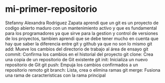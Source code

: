 # mi-primer-repositorio
Stefanny Alexandra Rodriguez Zapata
aprendi que un git es un proyecto de codigo abierto maduro con un mantenimiento activo y que es fundamental para los programadores ya que sirve para la gestion y control de versiones de los proyectos, tambien aprendi que se debe tener mucho en cuenta que hay que saber la diferencia entre git y github ya que no son lo mismo
git add: Mueve los cambios del directorio de trabajo al área de ensayo
git commit: Confirma los cambios en el historial del proyecto 
git clone: Crea una copia de un repositorio de Git existente
git init: Inicializa un nuevo repositorio de Git 
git push: Empuja los cambios confirmados a un repositorio remoto 
git branch: Lista, crea o elimina ramas
git merge: Fusiona una rama de características con la rama principal
